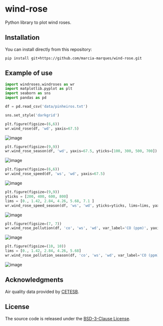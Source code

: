# wind-rose

Python library to plot wind roses.

## Installation

You can install directly from this repository:

```
pip install git+https://github.com/marcia-marques/wind-rose.git
```

## Example of use

```python
import windroses.windroses as wr
import matplotlib.pyplot as plt
import seaborn as sns
import pandas as pd

df = pd.read_csv('data/pinheiros.txt')

sns.set_style('darkgrid')

plt.figure(figsize=(6,6))
wr.wind_rose(df, 'wd', yaxis=67.5)
```
![image](https://user-images.githubusercontent.com/75334161/128647815-4cdcee31-6d9e-485f-9478-a3285ca7ccb7.png)

```python
plt.figure(figsize=(9,9))
wr.wind_rose_season(df, 'wd', yaxis=67.5, yticks=[100, 300, 500, 700])
```
![image](https://user-images.githubusercontent.com/75334161/128647850-50fd6993-3456-4766-a4a3-6bba45ac1cb1.png)

```python
plt.figure(figsize=(6,6))
wr.wind_rose_speed(df, 'ws', 'wd', yaxis=67.5)
```
![image](https://user-images.githubusercontent.com/75334161/128647860-8e51cff6-181d-4f46-8e90-c23d531d8ebc.png)

```python
plt.figure(figsize=(9,9))
yticks = [200, 400, 600, 800]
lims = [0., 1.42, 2.84, 4.26, 5.68, 7.1 ]
wr.wind_rose_speed_season(df, 'ws', 'wd', yticks=yticks, lims=lims, yaxis=67.5)
```
![image](https://user-images.githubusercontent.com/75334161/128647875-756d3092-7b86-42cd-8cee-4791293ae777.png)

```python
plt.figure(figsize=(7, 7))
wr.wind_rose_pollution(df, 'co', 'ws', 'wd', var_label='CO (ppm)', yaxis=245)
```
![image](https://user-images.githubusercontent.com/75334161/128647882-40a0d9c5-8cec-4ff0-9456-18aaad8125f8.png)

```python
plt.figure(figsize=(10, 10))
lims = [0., 1.42, 2.84, 4.26, 5.68]
wr.wind_rose_pollution_season(df, 'co', 'ws', 'wd', var_label='CO (ppm)', lims=lims, yaxis=245)
```
![image](https://user-images.githubusercontent.com/75334161/128647887-74dbc4b6-d211-47ff-b37c-96c6a9924432.png)

## Acknowledgments

Air quality data provided by [CETESB](https://qualar.cetesb.sp.gov.br/qualar/home.do).

## License

The source code is released under the [BSD-3-Clause License](https://github.com/marcia-marques/wind-rose/blob/master/LICENSE).
